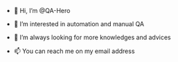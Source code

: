 - 👋 Hi, I’m @QA-Hero
- 👀 I’m interested in automation and manual QA
- 🌱 I’m always looking for more knowledges and advices 

- 📫 You can reach me on my email address

<!---
QA-Hero/QA-Hero is a ✨ special ✨ repository because its `README.md` (this file) appears on your GitHub profile.
You can click the Preview link to take a look at your changes.
--->
